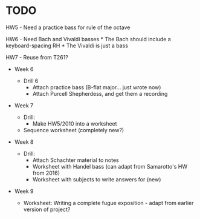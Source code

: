 # TODO

HW5 - Need a practice bass for rule of the octave

HW6 - Need Bach and Vivaldi basses
    * The Bach should include a keyboard-spacing RH 
    * The Vivaldi is just a bass

HW7 - Reuse from T261?

* Week 6
  * Drill 6
    * Attach practice bass (B-flat major... just wrote now)
    * Attach Purcell Shepherdess, and get them a recording

* Week 7
  * Drill:
    * Make HW5/2010 into a worksheet
  * Sequence worksheet (completely new?)

* Week 8 
  * Drill:
    * Attach Schachter material to notes
    * Worksheet with Handel bass (can adapt from Samarotto's HW from 2016)
    * Worksheet with subjects to write answers for (new)

* Week 9
  * Worksheet: Writing a complete fugue exposition - adapt from earlier version of project?

